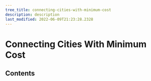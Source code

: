 ```yaml
---
tree_title: connecting-cities-with-minimum-cost
description: description
last_modified: 2022-06-09T21:23:28.2328
---
```


# Connecting Cities With Minimum Cost

## Contents
